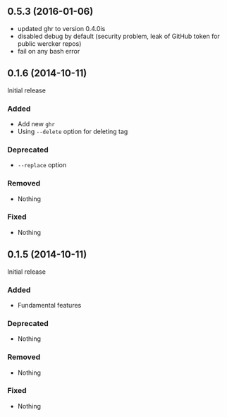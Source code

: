 ## 0.5.3 (2016-01-06)

- updated ghr to version 0.4.0is
- disabled debug by default (security problem, leak of GitHub token for public wercker repos)
- fail on any bash error

## 0.1.6 (2014-10-11)

Initial release

### Added

- Add new `ghr`
- Using `--delete` option for deleting tag

### Deprecated

- `--replace` option

### Removed

- Nothing

### Fixed

- Nothing


## 0.1.5 (2014-10-11)

Initial release

### Added

- Fundamental features

### Deprecated

- Nothing

### Removed

- Nothing

### Fixed

- Nothing


